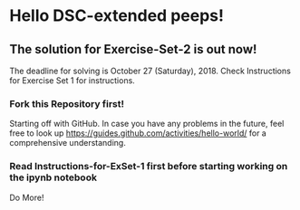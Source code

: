 # Hello DSC-extended peeps!

## The solution for Exercise-Set-2 is out now!

The deadline for solving is October 27 (Saturday), 2018.
Check Instructions for Exercise Set 1 for instructions.

### Fork this Repository first!

Starting off with GitHub.
In case you have any problems in the future, feel free to look up https://guides.github.com/activities/hello-world/
for a comprehensive understanding.

### Read Instructions-for-ExSet-1 first before starting working on the ipynb notebook

Do More!
